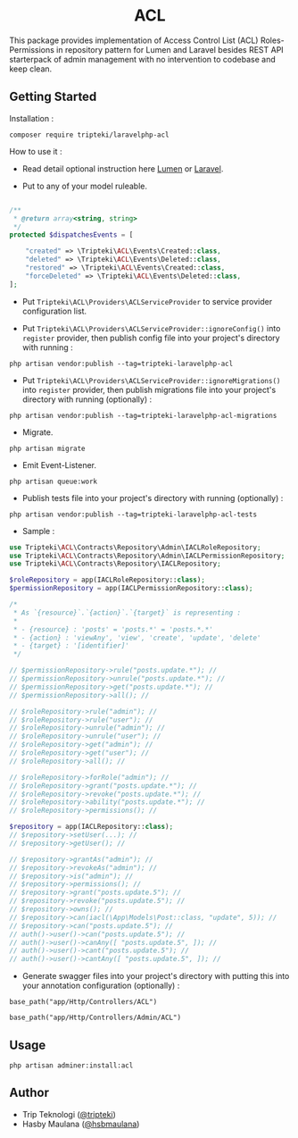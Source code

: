 <h1 align="center">ACL</h1>

This package provides implementation of Access Control List (ACL) Roles-Permissions in repository pattern for Lumen and Laravel besides REST API starterpack of admin management with no intervention to codebase and keep clean.

Getting Started
---

Installation :

```
composer require tripteki/laravelphp-acl
```

How to use it :

- Read detail optional instruction here [Lumen](https://spatie.be/docs/laravel-permission/installation-lumen) or [Laravel](https://spatie.be/docs/laravel-permission/installation-laravel).

- Put to any of your model ruleable.

```php

/**
 * @return array<string, string>
 */
protected $dispatchesEvents = [

    "created" => \Tripteki\ACL\Events\Created::class,
    "deleted" => \Tripteki\ACL\Events\Deleted::class,
    "restored" => \Tripteki\ACL\Events\Created::class,
    "forceDeleted" => \Tripteki\ACL\Events\Deleted::class,
];
```

- Put `Tripteki\ACL\Providers\ACLServiceProvider` to service provider configuration list.

- Put `Tripteki\ACL\Providers\ACLServiceProvider::ignoreConfig()` into `register` provider, then publish config file into your project's directory with running :

```
php artisan vendor:publish --tag=tripteki-laravelphp-acl
```

- Put `Tripteki\ACL\Providers\ACLServiceProvider::ignoreMigrations()` into `register` provider, then publish migrations file into your project's directory with running (optionally) :

```
php artisan vendor:publish --tag=tripteki-laravelphp-acl-migrations
```

- Migrate.

```
php artisan migrate
```

- Emit Event-Listener.

```
php artisan queue:work
```

- Publish tests file into your project's directory with running (optionally) :

```
php artisan vendor:publish --tag=tripteki-laravelphp-acl-tests
```

- Sample :

```php
use Tripteki\ACL\Contracts\Repository\Admin\IACLRoleRepository;
use Tripteki\ACL\Contracts\Repository\Admin\IACLPermissionRepository;
use Tripteki\ACL\Contracts\Repository\IACLRepository;

$roleRepository = app(IACLRoleRepository::class);
$permissionRepository = app(IACLPermissionRepository::class);

/*
 * As `{resource}`.`{action}`.`{target}` is representing :
 *
 * - {resource} : 'posts' = 'posts.*' = 'posts.*.*'
 * - {action} : 'viewAny', 'view', 'create', 'update', 'delete'
 * - {target} : '[identifier]'
 */

// $permissionRepository->rule("posts.update.*"); //
// $permissionRepository->unrule("posts.update.*"); //
// $permissionRepository->get("posts.update.*"); //
// $permissionRepository->all(); //

// $roleRepository->rule("admin"); //
// $roleRepository->rule("user"); //
// $roleRepository->unrule("admin"); //
// $roleRepository->unrule("user"); //
// $roleRepository->get("admin"); //
// $roleRepository->get("user"); //
// $roleRepository->all(); //

// $roleRepository->forRole("admin"); //
// $roleRepository->grant("posts.update.*"); //
// $roleRepository->revoke("posts.update.*"); //
// $roleRepository->ability("posts.update.*"); //
// $roleRepository->permissions(); //

$repository = app(IACLRepository::class);
// $repository->setUser(...); //
// $repository->getUser(); //

// $repository->grantAs("admin"); //
// $repository->revokeAs("admin"); //
// $repository->is("admin"); //
// $repository->permissions(); //
// $repository->grant("posts.update.5"); //
// $repository->revoke("posts.update.5"); //
// $repository->owns(); //
// $repository->can(iacl(\App\Models\Post::class, "update", 5)); //
// $repository->can("posts.update.5"); //
// auth()->user()->can("posts.update.5"); //
// auth()->user()->canAny([ "posts.update.5", ]); //
// auth()->user()->cant("posts.update.5"); //
// auth()->user()->cantAny([ "posts.update.5", ]); //
```

- Generate swagger files into your project's directory with putting this into your annotation configuration (optionally) :

```
base_path("app/Http/Controllers/ACL")
```

```
base_path("app/Http/Controllers/Admin/ACL")
```

Usage
---

`php artisan adminer:install:acl`

Author
---

- Trip Teknologi ([@tripteki](https://linkedin.com/company/tripteki))
- Hasby Maulana ([@hsbmaulana](https://linkedin.com/in/hsbmaulana))
